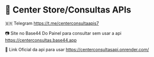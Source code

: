 # 🥷 Center Store/Consultas APIs

🇧🇷 Telegram https://t.me/centerconsultaapis7 

📷 Site no Base44 Do Painel para consultar sem usar a api https://centerconsultas.base44.app

📲 Link Oficial da api para usar https://centerconsultasapi.onrender.com/